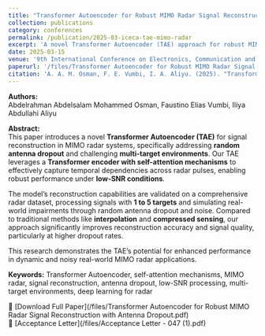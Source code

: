 ```yaml
---
title: "Transformer Autoencoder for Robust MIMO Radar Signal Reconstruction with Antenna Dropout"
collection: publications
category: conferences
permalink: /publication/2025-03-iceca-tae-mimo-radar
excerpt: 'A novel Transformer Autoencoder (TAE) approach for robust MIMO radar signal reconstruction under antenna dropout and low-SNR conditions.'
date: 2025-03-15
venue: '9th International Conference on Electronics, Communication and Aerospace Technology (ICECA 2025)'
paperurl: '/files/Transformer Autoencoder for Robust MIMO Radar Signal Reconstruction with Antenna Dropout.pdf'
citation: 'A. A. M. Osman, F. E. Vumbi, I. A. Aliyu. (2025). "Transformer Autoencoder for Robust MIMO Radar Signal Reconstruction with Antenna Dropout." In <i>Proceedings of the 9th International Conference on Electronics, Communication and Aerospace Technology (ICECA 2025)</i>.'
---
```


**Authors:**  
Abdelrahman Abdelsalam Mohammed Osman, Faustino Elias Vumbi, Iliya Abdullahi Aliyu  

**Abstract:**  
This paper introduces a novel **Transformer Autoencoder (TAE)** for signal reconstruction in MIMO radar systems, specifically addressing **random antenna dropout** and challenging **multi-target environments**. Our TAE leverages a **Transformer encoder with self-attention mechanisms** to effectively capture temporal dependencies across radar pulses, enabling robust performance under **low-SNR conditions**.  

The model’s reconstruction capabilities are validated on a comprehensive radar dataset, processing signals with **1 to 5 targets** and simulating real-world impairments through random antenna dropout and noise. Compared to traditional methods like **interpolation** and **compressed sensing**, our approach significantly improves reconstruction accuracy and signal quality, particularly at higher dropout rates.  

This research demonstrates the TAE’s potential for enhanced performance in dynamic and noisy real-world MIMO radar applications.  

**Keywords:** Transformer Autoencoder, self-attention mechanisms, MIMO radar, signal reconstruction, antenna dropout, low-SNR processing, multi-target environments, deep learning for radar  

📄 [Download Full Paper](/files/Transformer Autoencoder for Robust MIMO Radar Signal Reconstruction with Antenna Dropout.pdf)  
📄 [Acceptance Letter](/files/Acceptance Letter - 047 (1).pdf)  
